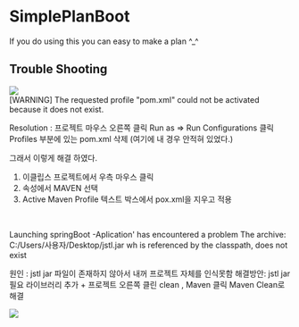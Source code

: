 # SimplePlanBoot
If you do using this you can easy to make a plan ^_^

## Trouble Shooting
<div>
<img src="https://i.imgur.com/VBoXQmg.png">
</div>
[WARNING] The requested profile "pom.xml" could not be activated because it does not exist. 

Resolution : 
프로젝트 마우스 오른쪽 클릭
Run as => Run Configurations 클릭 
Profiles 부분에 있는 pom.xml 삭제 (여기에 내 경우 안적혀 있었다.)

그래서 이렇게 해결 하였다.
1. 이클립스 프로젝트에서 우측 마우스 클릭
2. 속성에서 MAVEN 선택
3. Active Maven Profile 텍스트 박스에서 pox.xml을 지우고 적용

<br/>


Launching springBoot -Aplication' has encountered a problem
The archive: C:/Users/사용자/Desktop/jstl.jar wh is referenced by the classpath, does not exist

원인 : jstl jar 파일이 존재하지 않아서 내꺼 프로젝트 자체를 인식못함 
해결방안: jstl jar 필요 라이브러리 추가  + 프로젝트 오른쪽 클린  clean   , Maven 클릭  Maven Clean로 해결 


<div>
<img src="https://i.imgur.com/6sSfJXW.png">
</div>
